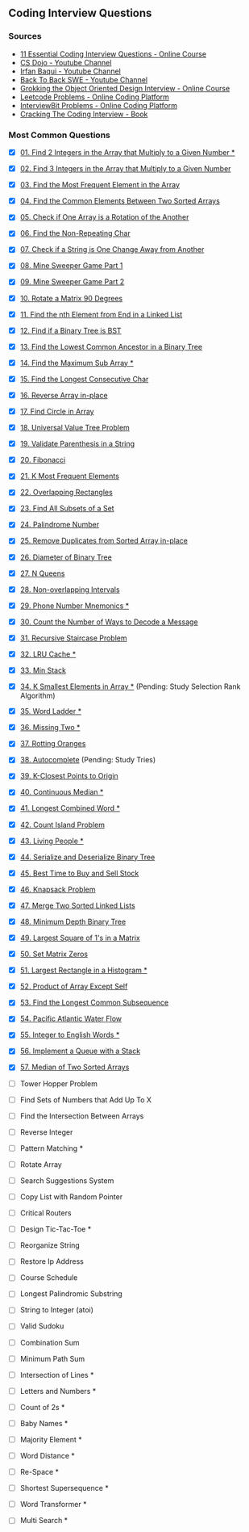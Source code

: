 ## Coding Interview Questions

### Sources
- [11 Essential Coding Interview Questions - Online Course](https://www.udemy.com/course/11-essential-coding-interview-questions/)
- [CS Dojo - Youtube Channel](https://www.youtube.com/channel/UCxX9wt5FWQUAAz4UrysqK9A/videos)
- [Irfan Baqui - Youtube Channel](https://www.youtube.com/channel/UCYvQTh9aUgPZmVH0wNHFa1A/videos)
- [Back To Back SWE - Youtube Channel](https://www.youtube.com/channel/UCmJz2DV1a3yfgrR7GqRtUUA/videos)
- [Grokking the Object Oriented Design Interview - Online Course](https://www.educative.io/courses/grokking-the-object-oriented-design-interview)
- [Leetcode Problems - Online Coding Platform](https://leetcode.com/problemset/all/?difficulty=Easy)
- [InterviewBit Problems - Online Coding Platform](https://www.interviewbit.com/practice/)
- [Cracking The Coding Interview - Book](https://www.amazon.com.br/dp/0984782850/)

### Most Common Questions
- [x] [01. Find 2 Integers in the Array that Multiply to a Given Number *](https://github.com/bzamith/CodingInterviewQuestions/blob/master/MostCommonQuestions/01.findIntegersMultiply.py)
- [x] [02. Find 3 Integers in the Array that Multiply to a Given Number](https://github.com/bzamith/CodingInterviewQuestions/blob/master/MostCommonQuestions/02.find3IntegersMultiply.py)
- [x] [03. Find the Most Frequent Element in the Array](https://github.com/bzamith/CodingInterviewQuestions/blob/master/MostCommonQuestions/03.mostFrequentElement.py)
- [x] [04. Find the Common Elements Between Two Sorted Arrays](https://github.com/bzamith/CodingInterviewQuestions/blob/master/MostCommonQuestions/04.commonElements.py)
- [x] [05. Check if One Array is a Rotation of the Another](https://github.com/bzamith/CodingInterviewQuestions/blob/master/MostCommonQuestions/05.isRotation.py)
- [x] [06. Find the Non-Repeating Char](https://github.com/bzamith/CodingInterviewQuestions/blob/master/MostCommonQuestions/06.nonRepeatingChar.py)
- [x] [07. Check if a String is One Change Away from Another](https://github.com/bzamith/CodingInterviewQuestions/blob/master/MostCommonQuestions/07.isOneAwayStrings.py)
- [x] [08. Mine Sweeper Game Part 1](https://github.com/bzamith/CodingInterviewQuestions/blob/master/MostCommonQuestions/08.mineSweeper.py)
- [x] [09. Mine Sweeper Game Part 2](https://github.com/bzamith/CodingInterviewQuestions/blob/master/MostCommonQuestions/09.clickMineSweeper.py)
- [x] [10. Rotate a Matrix 90 Degrees](https://github.com/bzamith/CodingInterviewQuestions/blob/master/MostCommonQuestions/10.rotateMatrix90.py)
- [x] [11. Find the nth Element from End in a Linked List](https://github.com/bzamith/CodingInterviewQuestions/blob/master/MostCommonQuestions/11.nthFromEndLinkedList.py)
- [x] [12. Find if a Binary Tree is BST](https://github.com/bzamith/CodingInterviewQuestions/blob/master/MostCommonQuestions/12.isBST.py)
- [x] [13. Find the Lowest Common Ancestor in a Binary Tree](https://github.com/bzamith/CodingInterviewQuestions/blob/master/MostCommonQuestions/13.lca.py)
- [x] [14. Find the Maximum Sub Array *](https://github.com/bzamith/CodingInterviewQuestions/blob/master/MostCommonQuestions/14.maxSumSubArray.py)
- [x] [15. Find the Longest Consecutive Char](https://github.com/bzamith/CodingInterviewQuestions/blob/master/MostCommonQuestions/15.longestConsecutiveChar.py)
- [x] [16. Reverse Array in-place](https://github.com/bzamith/CodingInterviewQuestions/blob/master/MostCommonQuestions/16.reverseArrayInPlace.py)
- [x] [17. Find Circle in Array](https://github.com/bzamith/CodingInterviewQuestions/blob/master/MostCommonQuestions/17.findCircleArray.py)
- [x] [18. Universal Value Tree Problem](https://github.com/bzamith/CodingInterviewQuestions/blob/master/MostCommonQuestions/18.universalValueTree.py)
- [x] [19. Validate Parenthesis in a String](https://github.com/bzamith/CodingInterviewQuestions/blob/master/MostCommonQuestions/19.validateParenthesis.py)
- [x] [20. Fibonacci](https://github.com/bzamith/CodingInterviewQuestions/blob/master/MostCommonQuestions/20.fibonacci.py)
- [x] [21. K Most Frequent Elements](https://github.com/bzamith/CodingInterviewQuestions/blob/master/MostCommonQuestions/21.kMostFrequentElements.py)
- [x] [22. Overlapping Rectangles](https://github.com/bzamith/CodingInterviewQuestions/blob/master/MostCommonQuestions/22.rectangleOverlap.py)
- [x] [23. Find All Subsets of a Set](https://github.com/bzamith/CodingInterviewQuestions/blob/master/MostCommonQuestions/23.subsetsOfSet.py)
- [x] [24. Palindrome Number](https://github.com/bzamith/CodingInterviewQuestions/blob/master/MostCommonQuestions/24.palindromeNumber.py)
- [x] [25. Remove Duplicates from Sorted Array in-place](https://github.com/bzamith/CodingInterviewQuestions/blob/master/MostCommonQuestions/25.removeDuplicates.py)
- [x] [26. Diameter of Binary Tree](https://github.com/bzamith/CodingInterviewQuestions/blob/master/MostCommonQuestions/26.diameterBinaryTree.py)
- [x] [27. N Queens](https://github.com/bzamith/CodingInterviewQuestions/blob/master/MostCommonQuestions/27.nQueens.py)
- [x] [28. Non-overlapping Intervals](https://github.com/bzamith/CodingInterviewQuestions/blob/master/MostCommonQuestions/28.intervalScheduling.py)
- [x] [29. Phone Number Mnemonics *](https://github.com/bzamith/CodingInterviewQuestions/blob/master/MostCommonQuestions/29.phoneNumberMnemonics.py)
- [x] [30. Count the Number of Ways to Decode a Message ](https://github.com/bzamith/CodingInterviewQuestions/blob/master/MostCommonQuestions/30.waysDecode.py)
- [x] [31. Recursive Staircase Problem](https://github.com/bzamith/CodingInterviewQuestions/blob/master/MostCommonQuestions/31.staircaseProblem.py)
- [x] [32. LRU Cache *](https://github.com/bzamith/CodingInterviewQuestions/blob/master/MostCommonQuestions/32.lruCache.py)
- [x] [33. Min Stack](https://github.com/bzamith/CodingInterviewQuestions/blob/master/MostCommonQuestions/33.minStack.py)
- [x] [34. K Smallest Elements in Array *](https://github.com/bzamith/CodingInterviewQuestions/blob/master/MostCommonQuestions/34.kSmallest.py) (Pending: Study Selection Rank Algorithm)
- [x] [35. Word Ladder *](https://github.com/bzamith/CodingInterviewQuestions/blob/master/MostCommonQuestions/35.wordLadder.py)
- [x] [36. Missing Two *](https://github.com/bzamith/CodingInterviewQuestions/blob/master/MostCommonQuestions/36.missingTwo.py)
- [x] [37. Rotting Oranges](https://github.com/bzamith/CodingInterviewQuestions/blob/master/MostCommonQuestions/37.rottingOranges.py)
- [x] [38. Autocomplete](https://github.com/bzamith/CodingInterviewQuestions/blob/master/MostCommonQuestions/38.autocomplete.py) (Pending: Study Tries)
- [x] [39. K-Closest Points to Origin](https://github.com/bzamith/CodingInterviewQuestions/blob/master/MostCommonQuestions/39.kClosestPointsOrigin.py)
- [x] [40. Continuous Median *](https://github.com/bzamith/CodingInterviewQuestions/blob/master/MostCommonQuestions/40.continuousMedian.py)
- [x] [41. Longest Combined Word *](https://github.com/bzamith/CodingInterviewQuestions/blob/master/MostCommonQuestions/41.longestWord.py)
- [x] [42. Count Island Problem](https://github.com/bzamith/CodingInterviewQuestions/blob/master/MostCommonQuestions/42.countIslands.py)
- [x] [43. Living People *](https://github.com/bzamith/CodingInterviewQuestions/blob/master/MostCommonQuestions/43.livingPeople.py)
- [x] [44. Serialize and Deserialize Binary Tree](https://github.com/bzamith/CodingInterviewQuestions/blob/master/MostCommonQuestions/44.livingPeople.py)
- [x] [45. Best Time to Buy and Sell Stock](https://github.com/bzamith/CodingInterviewQuestions/blob/master/MostCommonQuestions/45.bestTimeStock.py)
- [x] [46. Knapsack Problem](https://github.com/bzamith/CodingInterviewQuestions/blob/master/MostCommonQuestions/46.knapsackProblem.py)
- [x] [47. Merge Two Sorted Linked Lists](https://github.com/bzamith/CodingInterviewQuestions/blob/master/MostCommonQuestions/47.mergeTwoSortedLinkedLists.py)
- [x] [48. Minimum Depth Binary Tree](https://github.com/bzamith/CodingInterviewQuestions/blob/master/MostCommonQuestions/48.minDepthBinaryTree.py)
- [x] [49. Largest Square of 1's in a Matrix](https://github.com/bzamith/CodingInterviewQuestions/blob/master/MostCommonQuestions/49.largestSquareOnes.py)
- [x] [50. Set Matrix Zeros](https://github.com/bzamith/CodingInterviewQuestions/blob/master/MostCommonQuestions/50.setMatrixZeros.py)
- [x] [51. Largest Rectangle in a Histogram *](https://github.com/bzamith/CodingInterviewQuestions/blob/master/MostCommonQuestions/51.rectangleHistogram.py)
- [x] [52. Product of Array Except Self](https://github.com/bzamith/CodingInterviewQuestions/blob/master/MostCommonQuestions/52.productExceptSelf.py)
- [x] [53. Find the Longest Common Subsequence](https://github.com/bzamith/CodingInterviewQuestions/blob/master/MostCommonQuestions/53.longestCommonSubsequence.py)
- [x] [54. Pacific Atlantic Water Flow](https://github.com/bzamith/CodingInterviewQuestions/blob/master/MostCommonQuestions/54.atlanticPacific.py)
- [x] [55. Integer to English Words *](https://github.com/bzamith/CodingInterviewQuestions/blob/master/MostCommonQuestions/55.integerToEnglish.py)
- [x] [56. Implement a Queue with a Stack](https://github.com/bzamith/CodingInterviewQuestions/blob/master/MostCommonQuestions/56.queueWithStack.py)
- [x] [57. Median of Two Sorted Arrays](https://github.com/bzamith/CodingInterviewQuestions/blob/master/MostCommonQuestions/57.medianTwoSortedArrays.py)


- [ ] Tower Hopper Problem
- [ ] Find Sets of Numbers that Add Up To X
- [ ] Find the Intersection Between Arrays
- [ ] Reverse Integer
- [ ] Pattern Matching *
- [ ] Rotate Array
- [ ] Search Suggestions System
- [ ] Copy List with Random Pointer
- [ ] Critical Routers
- [ ] Design Tic-Tac-Toe *
- [ ] Reorganize String
- [ ] Restore Ip Address
- [ ] Course Schedule
- [ ] Longest Palindromic Substring
- [ ] String to Integer (atoi)
- [ ] Valid Sudoku
- [ ] Combination Sum
- [ ] Minimum Path Sum
- [ ] Intersection of Lines *
- [ ] Letters and Numbers *
- [ ] Count of 2s *
- [ ] Baby Names *
- [ ] Majority Element *
- [ ] Word Distance *
- [ ] Re-Space *
- [ ] Shortest Supersequence *
- [ ] Word Transformer *
- [ ] Multi Search *
